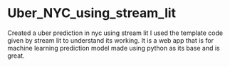 # Uber_NYC_using_stream_lit
Created a uber prediction in nyc using stream lit
I used the template code given by stream lit to understand its working.
It is a web app that is for machine learning prediction model made using python as its base and is great.
